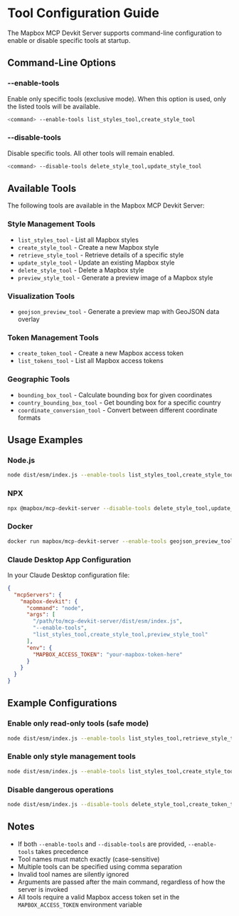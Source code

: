 # Tool Configuration Guide

The Mapbox MCP Devkit Server supports command-line configuration to enable or disable specific tools at startup.

## Command-Line Options

### --enable-tools

Enable only specific tools (exclusive mode). When this option is used, only the listed tools will be available.

```bash
<command> --enable-tools list_styles_tool,create_style_tool
```

### --disable-tools

Disable specific tools. All other tools will remain enabled.

```bash
<command> --disable-tools delete_style_tool,update_style_tool
```

## Available Tools

The following tools are available in the Mapbox MCP Devkit Server:

### Style Management Tools

- `list_styles_tool` - List all Mapbox styles
- `create_style_tool` - Create a new Mapbox style
- `retrieve_style_tool` - Retrieve details of a specific style
- `update_style_tool` - Update an existing Mapbox style
- `delete_style_tool` - Delete a Mapbox style
- `preview_style_tool` - Generate a preview image of a Mapbox style

### Visualization Tools

- `geojson_preview_tool` - Generate a preview map with GeoJSON data overlay

### Token Management Tools

- `create_token_tool` - Create a new Mapbox access token
- `list_tokens_tool` - List all Mapbox access tokens

### Geographic Tools

- `bounding_box_tool` - Calculate bounding box for given coordinates
- `country_bounding_box_tool` - Get bounding box for a specific country
- `coordinate_conversion_tool` - Convert between different coordinate formats

## Usage Examples

### Node.js

```bash
node dist/esm/index.js --enable-tools list_styles_tool,create_style_tool,preview_style_tool
```

### NPX

```bash
npx @mapbox/mcp-devkit-server --disable-tools delete_style_tool,update_style_tool
```

### Docker

```bash
docker run mapbox/mcp-devkit-server --enable-tools geojson_preview_tool,preview_style_tool,coordinate_conversion_tool
```

### Claude Desktop App Configuration

In your Claude Desktop configuration file:

```json
{
  "mcpServers": {
    "mapbox-devkit": {
      "command": "node",
      "args": [
        "/path/to/mcp-devkit-server/dist/esm/index.js",
        "--enable-tools",
        "list_styles_tool,create_style_tool,preview_style_tool"
      ],
      "env": {
        "MAPBOX_ACCESS_TOKEN": "your-mapbox-token-here"
      }
    }
  }
}
```

## Example Configurations

### Enable only read-only tools (safe mode)

```bash
node dist/esm/index.js --enable-tools list_styles_tool,retrieve_style_tool,list_tokens_tool,preview_style_tool
```

### Enable only style management tools

```bash
node dist/esm/index.js --enable-tools list_styles_tool,create_style_tool,retrieve_style_tool,update_style_tool,delete_style_tool,preview_style_tool
```

### Disable dangerous operations

```bash
node dist/esm/index.js --disable-tools delete_style_tool,create_token_tool
```

## Notes

- If both `--enable-tools` and `--disable-tools` are provided, `--enable-tools` takes precedence
- Tool names must match exactly (case-sensitive)
- Multiple tools can be specified using comma separation
- Invalid tool names are silently ignored
- Arguments are passed after the main command, regardless of how the server is invoked
- All tools require a valid Mapbox access token set in the `MAPBOX_ACCESS_TOKEN` environment variable
